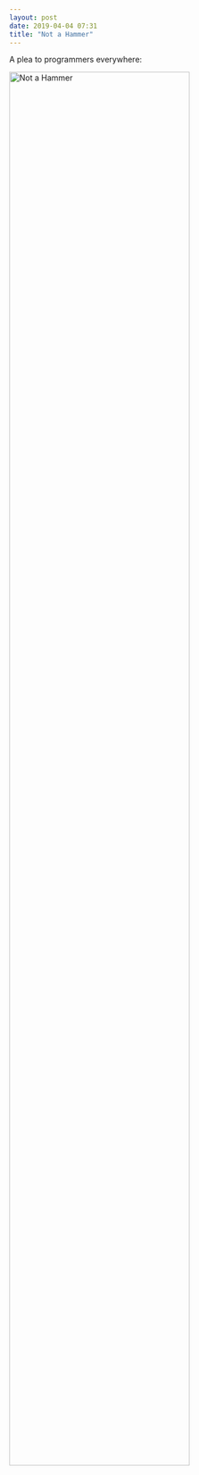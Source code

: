 ```yaml
---
layout: post
date: 2019-04-04 07:31
title: "Not a Hammer"
---
```


A plea to programmers everywhere:

<img src="{{site.github.url}}/files/2019/04/not-a-hammer.png" alt="Not a Hammer" width="80%"/>
